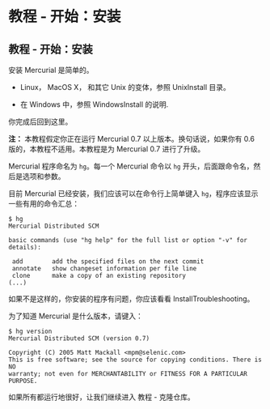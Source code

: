 # 教程 - 开始：安装

## 教程 - 开始：安装

安装 Mercurial 是简单的。

*   Linux， MacOS X， 和其它 Unix 的变体，参照 UnixInstall 目录。

*   在 Windows 中，参照 WindowsInstall 的说明.

你完成后回到这里。

**注：** 本教程假定你正在运行 Mercurial 0.7 以上版本。换句话说，如果你有 0.6 版的，本教程不适用。本教程是为 Mercurial 0.7 进行了升级。

Mercurial 程序命名为 `hg`。每一个 Mercurial 命令以 `hg` 开头，后面跟命令名，然后是选项和参数。

目前 Mercurial 已经安装，我们应该可以在命令行上简单键入 `hg`，程序应该显示一些有用的命令汇总：

```
$ hg
Mercurial Distributed SCM

basic commands (use "hg help" for the full list or option "-v" for details):

 add        add the specified files on the next commit
 annotate   show changeset information per file line
 clone      make a copy of an existing repository
(...) 
```

如果不是这样的，你安装的程序有问题，你应该看看 InstallTroubleshooting。

为了知道 Mercurial 是什么版本，请键入：

```
$ hg version
Mercurial Distributed SCM (version 0.7)

Copyright (C) 2005 Matt Mackall <mpm@selenic.com>
This is free software; see the source for copying conditions. There is NO
warranty; not even for MERCHANTABILITY or FITNESS FOR A PARTICULAR PURPOSE. 
```

如果所有都运行地很好，让我们继续进入 教程 - 克隆仓库。